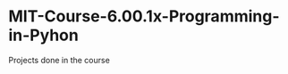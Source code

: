 MIT-Course-6.00.1x-Programming-in-Pyhon
=======================================

Projects done in the course
